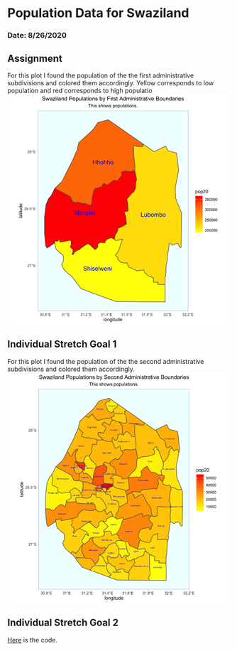 # Population Data for Swaziland

### Date: 8/26/2020

## Assignment
For this plot I found the population of the the first administrative subdivisions and colored them accordingly. Yellow corresponds to low population and red corresponds to high populatio
![Swaziland Population](images/swz_pop20.png)

## Individual Stretch Goal 1
For this plot I found the population of the the second administrative subdivisions and colored them accordingly.
![Swaziland Population](images/swz_pop20_adm2.png)

## Individual Stretch Goal 2


[Here](scripts/spatialDataPracticeSwaziland.R) is the code.

